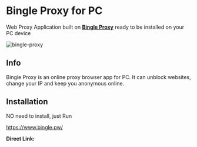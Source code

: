 
# Bingle Proxy for PC


Web Proxy Application built on [**Bingle Proxy**](https://www.bingle.pw/) ready to be installed on your PC device


![bingle-proxy](https://github.com/Bingle-Proxy/Application/assets/161473759/bf46b254-ddfb-45bb-9e54-c0e1d1a702f0)


## Info

Bingle Proxy is an online proxy browser app for PC. It can unblock websites, change your IP and keep you anonymous online.

## Installation

NO need to install, just Run

https://www.bingle.pw/


**Direct Link:**  

<a href="https://github.com/Bingle-Proxy/Application-PC/releases"></a>

